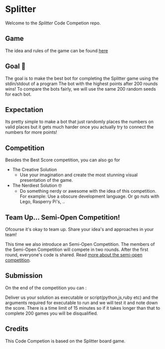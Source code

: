 # Splitter

Welcome to the *Splitter* Code Competion repo.

## Game

The idea and rules of the game can be found [here](GAME.md)

## Goal :goal_net: 

The goal is to make the best bot for completing the Splitter game using the stdin/stdout of a program
The bot with the highest points after 200 rounds wins!
To compare the bots fairly, we will use the same 200 random seeds for each bot.   

## Expectation

Its pretty simple to make a bot that just randomly places the numbers on valid places but it gets much harder once you actually try to connect the numbers for more points!

## Competition

Besides the Best Score competition, you can also go for 
- The Creative Solution 
     - Use your imagination and create the most stunning visual presentation of the game.
- The Nerdiest Solution :nerd_face:
     - Do something nerdy or awesome with the idea of this competition. For example: Use a obscure development language. Or go nuts with Lego, Rasperry Pi's, .. 

## Team Up... Semi-Open Competition!
Ofcourse it's okay to team up. 
Share your idea's and approaches in your team!

This time we also introduce an Semi-Open Competition. The members of the Semi-Open Competition will compete in two rounds. After the first round, everyone's code is shared. 
Read [more about the semi-open competition](OPENCOMP.md). 


## Submission
On the end of the competition you can :

Deliver us your solution as executable or script(python,js,ruby etc) and the arguments required for executable to run and we will test it and note down the score.
There is a time limit of 15 minutes so if it takes longer than that to complete 200 games you will be disqualified.

## Credits

This Code Competion is based on the Splitter board game.

